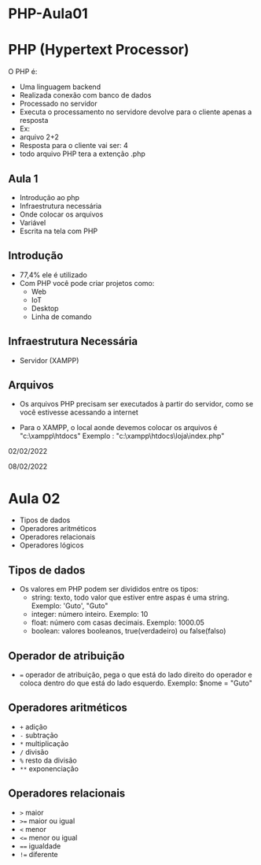 # PHP-Aula01
 # PHP (Hypertext Processor)
 O PHP é:
- Uma linguagem backend
- Realizada conexão com banco de dados 
- Processado no servidor
- Executa o processamento no servidore devolve para o cliente apenas a resposta
- Ex:
 - arquivo 2+2
 - Resposta para o cliente vai ser: 4
 - todo arquivo PHP tera a extenção .php

## Aula 1
- Introdução ao php
- Infraestrutura necessária
- Onde colocar os arquivos
- Variável
- Escrita na tela com PHP

## Introdução 
- 77,4% ele é utilizado
- Com PHP você pode criar projetos como:
  - Web
  - IoT
  - Desktop
  - Linha de comando

## Infraestrutura Necessária
- Servidor (XAMPP)

## Arquivos
- Os arquivos PHP precisam ser executados à partir do servidor,
 como se você estivesse acessando a internet

- Para o XAMPP, o local aonde devemos colocar os arquivos é "c:\xampp\htdocs"
Exemplo : "c:\xampp\htdocs\loja\index.php"




 02/02/2022
 
 
 08/02/2022
 
 
 
# Aula 02
- Tipos de dados
- Operadores aritméticos
- Operadores relacionais
- Operadores lógicos

## Tipos de dados
- Os valores em PHP podem ser divididos entre os tipos:
    - string: texto, todo valor que estiver entre aspas é uma string. Exemplo: 'Guto', "Guto"
    - integer: número inteiro. Exemplo: 10
    - float: número com casas decimais. Exemplo: 1000.05
    - boolean: valores booleanos, true(verdadeiro) ou false(falso)

## Operador de atribuição
- `=` operador de atribuição, pega o que está do lado direito do operador e coloca dentro do que está do lado esquerdo. Exemplo: $nome = "Guto"

## Operadores aritméticos
- `+` adição
- `-` subtração
- `*` multiplicação
- `/` divisão
- `%` resto da divisão
- `**` exponenciação

## Operadores relacionais
- `>` maior
- `>=` maior ou igual
- `<` menor
- `<=` menor ou igual
- `==` igualdade
- `!=` diferente
